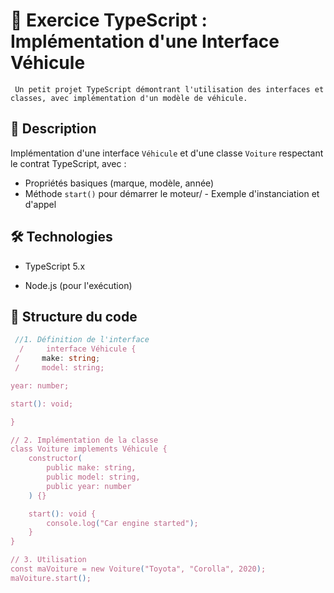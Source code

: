 
 # 🚗 Exercice TypeScript : Implémentation d'une Interface Véhicule

     Un petit projet TypeScript démontrant l'utilisation des interfaces et classes, avec implémentation d'un modèle de véhicule.


 ## 📝 Description
 Implémentation d'une interface `Véhicule` et d'une classe `Voiture` respectant le contrat TypeScript, avec :
 - Propriétés basiques (marque, modèle, année)
 - Méthode `start()` pour démarrer le moteur/ - Exemple d'instanciation et d'appel


 ## 🛠️ Technologies

 - TypeScript 5.x

 - Node.js (pour l'exécution)


 ## 📂 Structure du code

 ```typescript
  //1. Définition de l'interface
   /     interface Véhicule {
  /     make: string;
  /     model: string;

year: number;

start(): void;

}

 // 2. Implémentation de la classe
 class Voiture implements Véhicule {
     constructor(
         public make: string,
         public model: string,
         public year: number
     ) {}

     start(): void {
         console.log("Car engine started");
     }
 }

 // 3. Utilisation
 const maVoiture = new Voiture("Toyota", "Corolla", 2020);
 maVoiture.start();